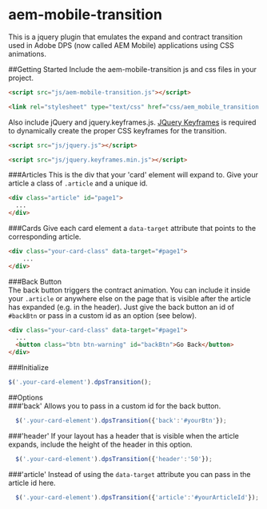 # aem-mobile-transition

This is a jquery plugin that emulates the expand and contract transition used in Adobe DPS (now called AEM Mobile) applications using CSS animations.

##Getting Started
Include the aem-mobile-transition js and css files in your project. 

```html 
<script src="js/aem-mobile-transition.js"></script>
```  
```html 
<link rel="stylesheet" type="text/css" href="css/aem_mobile_transition.css">
```  

Also include jQuery and jquery.keyframes.js. [JQuery Keyframes](https://github.com/Keyframes/jQuery.Keyframes) is required to dynamically create the proper CSS keyframes for the transition. 

```html 
<script src="js/jquery.js"></script>
```  
```html 
<script src="js/jquery.keyframes.min.js"></script>
```

###Articles
This is the div that your 'card' element will expand to. Give your article a class of `.article` and a unique id. 

```html 
<div class="article" id="page1"> 
  ... 
</div>
```

###Cards
Give each card element a `data-target` attribute that points to the corresponding article.

```html 
<div class="your-card-class" data-target="#page1"> 
    ... 
</div>
```

###Back Button  
The back button triggers the contract animation. You can include it inside your `.article` or anywhere else on the page that is visible after the article has expanded (e.g. in the header). Just give the back button an id of `#backBtn` or pass in a custom id as an option (see below).
```html
<div class="your-card-class" data-target="#page1">
  ...
  <button class="btn btn-warning" id="backBtn">Go Back</button>
</div>
```

###Initialize 

```js
$('.your-card-element').dpsTransition();
```

##Options  
###'back'
Allows you to pass in a custom id for the back button.
```js
  $('.your-card-element').dpsTransition({'back':'#yourBtn'});
```
###'header'
If your layout has a header that is visible when the article expands, include the height of the header in this option.
```js
  $('.your-card-element').dpsTransition({'header':'50'});
```
###'article'
Instead of using the `data-target` attribute you can pass in the article id here.
```js
  $('.your-card-element').dpsTransition({'article':'#yourArticleId'});
```

